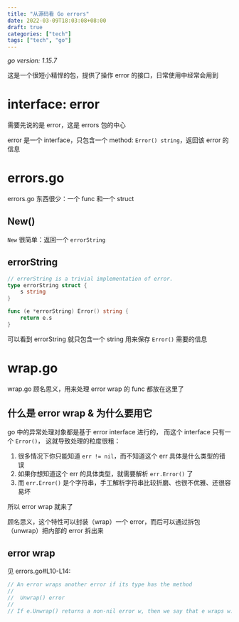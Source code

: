 ```yaml
---
title: "从源码看 Go errors"
date: 2022-03-09T18:03:08+08:00
draft: true
categories: ["tech"]
tags: ["tech", "go"]
---
```


_go version: 1.15.7_

这是一个很短小精悍的包，提供了操作 error 的接口，日常使用中经常会用到

# interface: error

需要先说的是 error，这是 errors 包的中心

error 是一个 interface，只包含一个 method: `Error() string`，返回该 error 的信息

# errors.go

errors.go 东西很少：一个 func 和一个 struct

## New()

`New` 很简单：返回一个 `errorString`

## errorString

```go
// errorString is a trivial implementation of error.
type errorString struct {
	s string
}

func (e *errorString) Error() string {
	return e.s
}
```

可以看到 errorString 就只包含一个 string 用来保存 `Error()` 需要的信息

# wrap.go

wrap.go 顾名思义，用来处理 error wrap 的 func 都放在这里了

## 什么是 error wrap & 为什么要用它

go 中的异常处理对象都是基于 error interface 进行的，
而这个 interface 只有一个 `Error()`，
这就导致处理的粒度很粗：

1. 很多情况下你只能知道 `err != nil`，而不知道这个 err 具体是什么类型的错误
2. 如果你想知道这个 err 的具体类型，就需要解析 `err.Error()` 了
3. 而 `err.Error()` 是个字符串，手工解析字符串比较折磨、也很不优雅、还很容易坏

所以 error wrap 就来了

顾名思义，这个特性可以封装（wrap）一个 error，而后可以通过拆包（unwrap）把内部的 error 拆出来

## error wrap

见 errors.go#L10-L14:

```go
// An error wraps another error if its type has the method
//
//	Unwrap() error
//
// If e.Unwrap() returns a non-nil error w, then we say that e wraps w.
```
